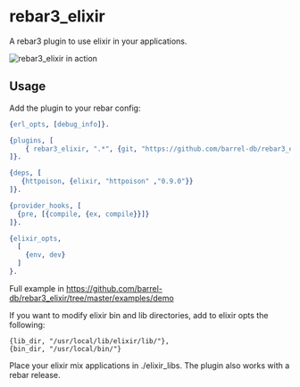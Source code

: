 rebar3_elixir
=====
A rebar3 plugin to use elixir in your applications.

![rebar3_elixir in action](https://raw.githubusercontent.com/barrel-db/rebar3_elixir/master/doc/screenshot.png)

Usage
-----

Add the plugin to your rebar config:

```erlang
{erl_opts, [debug_info]}.

{plugins, [
    { rebar3_elixir, ".*", {git, "https://github.com/barrel-db/rebar3_elixir.git", {branch, "master"}}}
]}.

{deps, [
   {httpoison, {elixir, "httpoison" ,"0.9.0"}}
]}.

{provider_hooks, [
  {pre, [{compile, {ex, compile}}]}
]}.

{elixir_opts, 
  [
    {env, dev}
  ]
}.
```

Full example in https://github.com/barrel-db/rebar3_elixir/tree/master/examples/demo

If you want to modify elixir bin and lib directories, add to elixir opts the following: 

    {lib_dir, "/usr/local/lib/elixir/lib/"},
    {bin_dir, "/usr/local/bin/"}

Place your elixir mix applications in ./elixir_libs.
The plugin also works with a rebar release.

